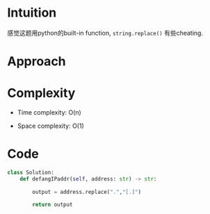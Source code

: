 # Intuition
<!-- Describe your first thoughts on how to solve this problem. -->
感觉这题用python的built-in function, `string.replace()` 有些cheating.


# Approach
<!-- Describe your approach to solving the problem. -->

# Complexity
- Time complexity: O(n)
<!-- Add your time complexity here, e.g. $$O(n)$$ -->

- Space complexity: O(1)
<!-- Add your space complexity here, e.g. $$O(n)$$ -->

# Code
```python
class Solution:
    def defangIPaddr(self, address: str) -> str:
        
        output = address.replace(".","[.]")
        
        return output
```